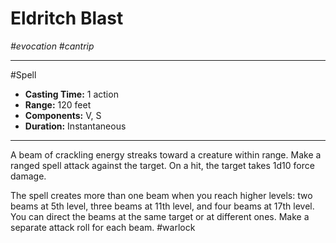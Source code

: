 # Eldritch Blast
*#evocation #cantrip*
___ 
#Spell
- **Casting Time:** 1 action
- **Range:** 120 feet
- **Components:** V, S
- **Duration:** Instantaneous
---
A beam of crackling energy streaks toward a creature within range. Make a ranged spell attack against the target. On a hit, the target takes 1d10 force damage.

The spell creates more than one beam when you reach higher levels: two beams at 5th level, three beams at 11th level, and four beams at 17th level. You can direct the beams at the same target or at different ones. Make a separate attack roll for each beam.
#warlock